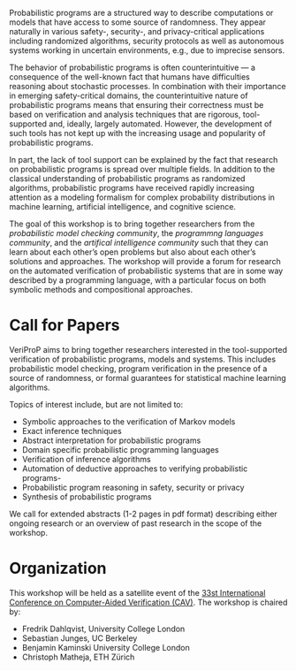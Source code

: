 Probabilistic programs are a structured way to describe computations or models that have access to some source of randomness. They appear naturally in various safety-, security-, and privacy-critical applications including randomized algorithms, security protocols as well as autonomous systems working in uncertain environments, e.g., due to imprecise sensors. 

The behavior of probabilistic programs is often counterintuitive — a consequence of the well-known fact that humans have difficulties reasoning about stochastic processes. In combination with their importance in emerging safety-critical domains, the counterintuitive nature of probabilistic programs means that ensuring their correctness must be based on verification and analysis techniques that are rigorous, tool-supported and, ideally, largely automated. However, the development of such tools has not kept up with the increasing usage and popularity of probabilistic programs.

In part, the lack of tool support can be explained by the fact that research on probabilistic programs is spread over multiple fields. In addition to the classical understanding of probabilistic programs as randomized algorithms, probabilistic programs have received rapidly increasing attention as a modeling formalism for complex probability distributions in machine learning, artificial intelligence, and cognitive science.

The goal of this workshop is to bring together researchers from the *probabilistic model checking community*, the *programmng languages community*, and the *artifical intelligence community* such that they can learn about each other’s open problems but also about each other’s solutions and approaches. The workshop will provide a forum for research on the automated verification of probabilistic systems that are in some way described by a programming language, with a particular focus on both symbolic methods and compositional approaches.

# Call for Papers

VeriProP aims to bring together researchers interested in the tool-supported verification of probabilistic programs, models and systems. This includes probabilistic model checking, program verification in the presence of a source of randomness, or formal guarantees for statistical machine learning algorithms.

Topics of interest include, but are not limited to:

- Symbolic approaches to the verification of Markov models
- Exact inference techniques
- Abstract interpretation for probabilistic programs
- Domain specific probabilistic programming languages
- Verification of inference algorithms
- Automation of deductive approaches to verifying probabilistic programs-
- Probabilistic program reasoning in safety, security or privacy
- Synthesis of probabilistic programs

We call for extended abstracts (1-2 pages in pdf format) describing either ongoing research or an overview of past research in the scope of the workshop.

# Organization

This workshop will be held as a satellite event of the [33st International Conference on Computer-Aided Verification (CAV)](http://i-cav.org/2021/). The workshop is chaired by:

- Fredrik Dahlqvist, University College London
- Sebastian Junges, UC Berkeley
- Benjamin Kaminski University College London
- Christoph Matheja, ETH Zürich



